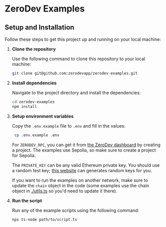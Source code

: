 # ZeroDev Examples

## Setup and Installation

Follow these steps to get this project up and running on your local machine:

1. **Clone the repository**

   Use the following command to clone this repository to your local machine:

   ```bash
   git clone git@github.com:zerodevapp/zerodev-examples.git
   ```

2. **Install dependencies**

   Navigate to the project directory and install the dependencies:

   ```bash
   cd zerodev-examples
   npm install
   ```

3. **Setup environment variables**

   Copy the `.env.example` file to `.env` and fill in the values:

   ```bash
    cp .env.example .env
    ```

   For `ZERODEV_RPC`, you can get it from [the ZeroDev dashboard](https://dashboard.zerodev.app/) by creating a project. The examples use Sepolia, so make sure to create a project for Sepolia.
   
   The `PRIVATE_KEY` can be any valid Ethereum private key.  You should use a random test key; [this website](https://privatekeys.pw/keys/ethereum/random) can generates random keys for you.
   
   If you want to run the examples on another network, make sure to update the `chain` object in the code (some examples use the chain object in [./utils.ts](./utils.ts) so you'd need to update it there).

4. **Run the script**

   Run any of the example scripts using the following command:

   ```bash
   npx ts-node path/to/script.ts
   ```
